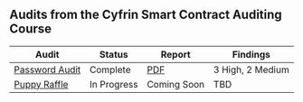 ## Audits from the Cyfrin Smart Contract Auditing Course

| Audit | Status | Report | Findings |
|-------|--------|---------|----------|
| [Password Audit](./cyfrin-course-audits/password-audit/) | Complete | [PDF](./cyfrin-course-audits/password-audit/password-audit-report.pdf) | 3 High, 2 Medium |
| [Puppy Raffle](./cyfrin-course-audits/puppy-raffle/) | In Progress | Coming Soon | TBD |
